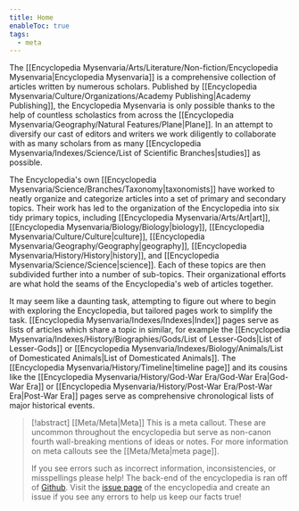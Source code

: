 ```yaml
---
title: Home
enableToc: true
tags:
  - meta
---
```


The [[Encyclopedia Mysenvaria/Arts/Literature/Non-fiction/Encyclopedia Mysenvaria|Encyclopedia Mysenvaria]] is a comprehensive collection of articles written by numerous scholars. Published by [[Encyclopedia Mysenvaria/Culture/Organizations/Academy Publishing|Academy Publishing]], the Encyclopedia Mysenvaria is only possible thanks to the help of countless scholastics from across the [[Encyclopedia Mysenvaria/Geography/Natural Features/Plane|Plane]]. In an attempt to diversify our cast of editors and writers we work diligently to collaborate with as many scholars from as many [[Encyclopedia Mysenvaria/Indexes/Science/List of Scientific Branches|studies]] as possible.

The Encyclopedia's own [[Encyclopedia Mysenvaria/Science/Branches/Taxonomy|taxonomists]] have worked to neatly organize and categorize articles into a set of primary and secondary topics. Their work has led to the organization of the Encyclopedia into six tidy primary topics, including [[Encyclopedia Mysenvaria/Arts/Art|art]], [[Encyclopedia Mysenvaria/Biology/Biology|biology]], [[Encyclopedia Mysenvaria/Culture/Culture|culture]], [[Encyclopedia Mysenvaria/Geography/Geography|geography]], [[Encyclopedia Mysenvaria/History/History|history]], and [[Encyclopedia Mysenvaria/Science/Science|science]]. Each of these topics are then subdivided further into a number of sub-topics. Their organizational efforts are what hold the seams of the Encyclopedia's web of articles together.

It may seem like a daunting task, attempting to figure out where to begin with exploring the Encyclopedia, but tailored pages work to simplify the task. [[Encyclopedia Mysenvaria/Indexes/Indexes|Index]] pages serve as lists of articles which share a topic in similar, for example the [[Encyclopedia Mysenvaria/Indexes/History/Biographies/Gods/List of Lesser-Gods|List of Lesser-Gods]] or [[Encyclopedia Mysenvaria/Indexes/Biology/Animals/List of Domesticated Animals|List of Domesticated Animals]]. The [[Encyclopedia Mysenvaria/History/Timeline|timeline page]] and its cousins like the [[Encyclopedia Mysenvaria/History/God-War Era/God-War Era|God-War Era]] or [[Encyclopedia Mysenvaria/History/Post-War Era/Post-War Era|Post-War Era]] pages serve as comprehensive chronological lists of major historical events.

> [!abstract] [[Meta/Meta|Meta]]
> This is a meta callout. These are uncommon throughout the encyclopedia but serve as non-canon fourth wall-breaking mentions of ideas or notes. For more information on meta callouts see the [[Meta/Meta|meta page]].
> 
> If you see errors such as incorrect information, inconsistencies, or misspellings please help! The back-end of the encyclopedia is ran off of [Github](https://github.com). Visit the [issue page](https://github.com/RagtimeGal/quartz--encyclopedia-mysenvaria/issues) of the encyclopedia and create an issue if you see any errors to help us keep our facts true!